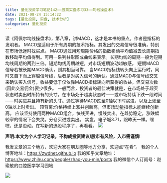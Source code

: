 ```yaml
---
title: 量化投资学习笔记142——股票实盘练习33——均线操盘术5
date: 2021-08-24 15:14:22
tags: [量化投资, 实盘, 技术分析]
categories: 量化投资
---
```

读《阿佩尔均线操盘术》，第八章，讲MACD，这才是本书的重点。作者是指标的发明者。
MACD是适用于所有周期的技术指标。其发出的交易信号很准确，特别在市场低迷时找买点。
MACD通过用短周期价格的指数移动平均值减去长周期指数移动平均值得到。可用一系列柱形图或曲线来表示。长期均线的周期一般为短期均线周期的两到三倍。短期均线周期越短，对市场短期波动越敏感。
短期MACD信号若被长期MACD确认，则其相当可靠。
当MACD指标线转头向上运行时，同时又自下而上穿越信号线，后者是对买入信号的确认。通过MACD与信号线交叉来确认买入信号，收益要低于仅依靠MACD指标转向所获得的收益，但交易次数(因此交易佣金)要少很多。
一般而言，投资者的最佳决策就是，在市场处于超买状态时卖出时所持有的头寸。在市场处于超卖状态时——或市场持续下跌一段时间——时买进并且持有新的头寸。通过等待MACD跌至0轴以下时买进，以及上涨至0轴以上时卖出。
顶背离:价格持续上涨并创新高，但市场动量指标未能继续创新高。
应该坚持使用两种MACD组合，快线买进，慢线卖出。在趋势稳定，涨跌幅较窄的情况下会失灵。分仓买进或卖出。
实盘，电子城3.71，跟昨天一样。嘿嘿，还是没动。在写新的选股程序了，再看看。
![](https://zymblog-1258069789.cos.ap-chengdu.myqcloud.com/blog0178-QTLearn/112/01.jpg)





**声明:本文为个人学习记录，不构成投资建议!股市有风险，入市需谨慎!**




我发文章的三个地方，欢迎大家在朋友圈等地方分享，欢迎点“在看”。
我的个人博客地址：https://zwdnet.github.io
我的知乎文章地址： https://www.zhihu.com/people/zhao-you-min/posts
我的微信个人订阅号：赵瑜敏的口腔医学学习园地




![](https://zymblog-1258069789.cos.ap-chengdu.myqcloud.com/other/wx.jpg)